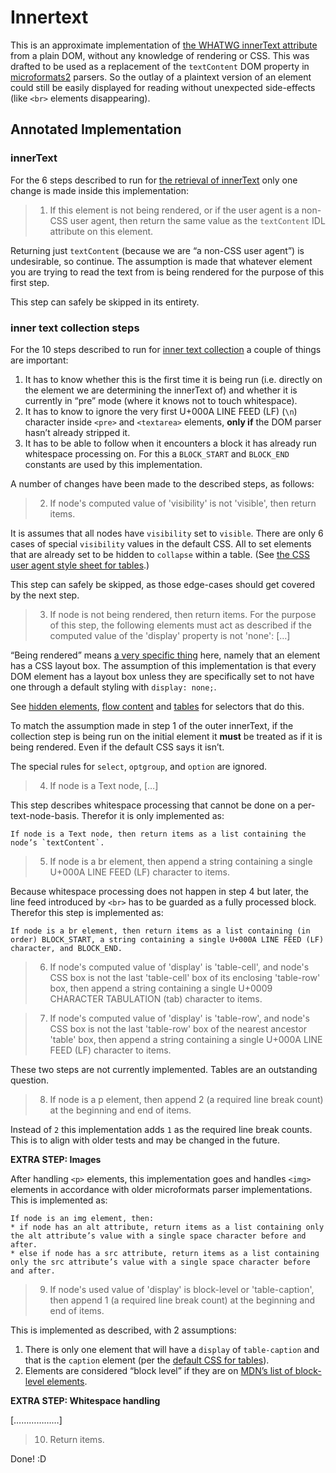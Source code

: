 # Innertext

This is an approximate implementation of [the WHATWG innerText attribute](https://html.spec.whatwg.org/multipage/dom.html#the-innertext-idl-attribute) from a plain DOM, without any knowledge of rendering or CSS. This was drafted to be used as a replacement of the `textContent` DOM property in [microformats2](http://microformats.org/wiki/microformats2) parsers. So the outlay of a plaintext version of an element could still be easily displayed for reading without unexpected side-effects (like `<br>` elements disappearing).

## Annotated Implementation

### innerText

For the 6 steps described to run for [the retrieval of innerText](https://html.spec.whatwg.org/multipage/dom.html#dom-innertext) only one change is made inside this implementation:

> 1. If this element is not being rendered, or if the user agent is a non-CSS user agent, then return the same value as the `textContent` IDL attribute on this element.

Returning just `textContent` (because we are “a non-CSS user agent”) is undesirable, so continue. The assumption is made that whatever element you are trying to read the text from is being rendered for the purpose of this first step.

This step can safely be skipped in its entirety.

### inner text collection steps

For the 10 steps described to run for [inner text collection](https://html.spec.whatwg.org/multipage/dom.html#inner-text-collection-steps) a couple of things are important:

1. It has to know whether this is the first time it is being run (i.e. directly on the element we are determining the innerText of) and whether it is currently in “pre” mode (where it knows not to touch whitespace).
2. It has to know to ignore the very first U+000A LINE FEED (LF) (`\n`) character inside `<pre>` and `<textarea>` elements, **only if** the DOM parser hasn’t already stripped it.
3. It has to be able to follow when it encounters a block it has already run whitespace processing on. For this a `BLOCK_START` and `BLOCK_END` constants are used by this implementation.

A number of changes have been made to the described steps, as follows:

> 2. If node's computed value of 'visibility' is not 'visible', then return items.

It is assumes that all nodes have `visibility` set to `visible`. There are only 6 cases of special `visibility` values in the default CSS. All to set elements that are already set to be hidden to `collapse` within a table. (See [the CSS user agent style sheet for tables](https://html.spec.whatwg.org/multipage/rendering.html#tables-2).)

This step can safely be skipped, as those edge-cases should get covered by the next step.

> 3. If node is not being rendered, then return items. For the purpose of this step, the following elements must act as described if the computed value of the 'display' property is not 'none': […]

“Being rendered” means [a very specific thing](https://html.spec.whatwg.org/multipage/rendering.html#being-rendered) here, namely that an element has a CSS layout box. The assumption of this implementation is that every DOM element has a layout box unless they are specifically set to not have one through a default styling with `display: none;`.

See [hidden elements](https://html.spec.whatwg.org/multipage/rendering.html#hidden-elements), [flow content](https://html.spec.whatwg.org/multipage/rendering.html#flow-content-3) and [tables](https://html.spec.whatwg.org/multipage/rendering.html#tables-2) for selectors that do this.

To match the assumption made in step 1 of the outer innerText, if the collection step is being run on the initial element it **must** be treated as if it is being rendered. Even if the default CSS says it isn’t.

The special rules for `select`, `optgroup`, and `option` are ignored.

> 4. If node is a Text node, […]

This step describes whitespace processing that cannot be done on a per-text-node-basis. Therefor it is only implemented as:

```
If node is a Text node, then return items as a list containing the node’s `textContent`.
```

> 5. If node is a br element, then append a string containing a single U+000A LINE FEED (LF) character to items.

Because whitespace processing does not happen in step 4 but later, the line feed introduced by `<br>` has to be guarded as a fully processed block. Therefor this step is implemented as:

```
If node is a br element, then return items as a list containing (in order) BLOCK_START, a string containing a single U+000A LINE FEED (LF) character, and BLOCK_END.
```

> 6. If node's computed value of 'display' is 'table-cell', and node's CSS box is not the last 'table-cell' box of its enclosing 'table-row' box, then append a string containing a single U+0009 CHARACTER TABULATION (tab) character to items.

> 7. If node's computed value of 'display' is 'table-row', and node's CSS box is not the last 'table-row' box of the nearest ancestor 'table' box, then append a string containing a single U+000A LINE FEED (LF) character to items.

These two steps are not currently implemented. Tables are an outstanding question.

> 8. If node is a p element, then append 2 (a required line break count) at the beginning and end of items.

Instead of `2` this implementation adds `1` as the required line break counts. This is to align with older tests and may be changed in the future.

**EXTRA STEP: Images**

After handling `<p>` elements, this implementation goes and handles `<img>` elements in accordance with older microformats parser implementations. This is implemented as:

```
If node is an img element, then:
* if node has an alt attribute, return items as a list containing only the alt attribute’s value with a single space character before and after.
* else if node has a src attribute, return items as a list containing only the src attribute’s value with a single space character before and after.
```

> 9. If node's used value of 'display' is block-level or 'table-caption', then append 1 (a required line break count) at the beginning and end of items.

This is implemented as described, with 2 assumptions:

1. There is only one element that will have a `display` of `table-caption` and that is the `caption` element (per the [default CSS for tables](https://html.spec.whatwg.org/multipage/rendering.html#tables-2)).
2. Elements are considered “block level” if they are on [MDN’s list of block-level elements](https://developer.mozilla.org/en-US/docs/Web/HTML/Block-level_elements).

**EXTRA STEP: Whitespace handling**

[………………]

> 10. Return items.

Done! :D
